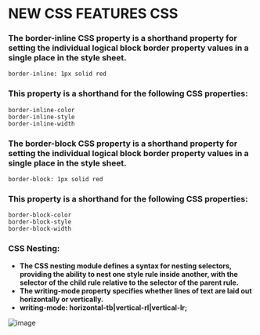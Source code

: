 #  NEW CSS FEATURES CSS
### The border-inline CSS property is a shorthand property for setting the individual logical block border property values in a single place in the style sheet.
```border-inline: 1px solid red```
### This property is a shorthand for the following CSS properties:
```
border-inline-color
border-inline-style
border-inline-width
```
### The border-block CSS property is a shorthand property for setting the individual logical block border property values in a single place in the style sheet.
``` border-block: 1px solid red ```
### This property is a shorthand for the following CSS properties:
```
border-block-color
border-block-style
border-block-width 
```
### CSS Nesting: 
- **The CSS nesting module defines a syntax for nesting selectors, providing the ability to nest one style rule inside another, with the selector of the child rule relative to the selector of the parent rule.**
- **The writing-mode property specifies whether lines of text are laid out horizontally or vertically.**
- **writing-mode: horizontal-tb|vertical-rl|vertical-lr;**

![image](https://github.com/user-attachments/assets/71028651-c9af-4866-8585-5d7585827172)
